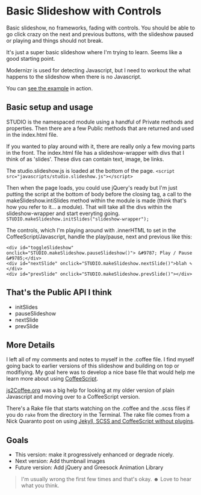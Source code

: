 Basic Slideshow with Controls
=============================

Basic slideshow, no frameworks, fading with controls. You should be able to go click crazy on the next and previous buttons, with the slideshow paused or playing and things should not break.

It's just a super basic slideshow where I'm trying to learn. Seems like a good starting point.

Modernizr is used for detecting Javascript, but I need to workout the what happens to the slideshow when there is no Javascript.

You can [see the example][1] in action.

Basic setup and usage
---------------------
STUDIO is the namespaced module using a handful of Private methods and properties. Then there are a few Public methods that are returned and used in the index.html file.

If you wanted to play around with it, there are really only a few moving parts in the front. The index.html file has a slideshow-wrapper with divs that I think of as 'slides'. These divs can contain text, image, be links.

The studio.slideshow.js is loaded at the bottom of the page.
`<script src="javascripts/studio.slideshow.js"></script>`

Then when the page loads, you could use jQuery's ready but I'm just putting the script at the bottom of body before the closing tag, a call to the makeSlideshow.intiSlides method within the module is made (think that's how you refer to it... a module). That will take all the divs within the slideshow-wrapper and start everyting going.
`STUDIO.makeSlideshow.initSlides("slideshow-wrapper");`

The controls, which I'm playing around with .innerHTML to set in the CoffeeScript/Javascript, handle the play/pause, next and previous like this:

    <div id="toggleSlideshow" onclick="STUDIO.makeSlideshow.pauseSlideshow()"> &#9787; Play / Pause &#9785;</div>
    <div id="nextSlide" onclick="STUDIO.makeSlideshow.nextSlide()">blah ✎ </div>
    <div id="prevSlide" onclick="STUDIO.makeSlideshow.prevSlide()"></div>

That's the Public API I think
-----------------------------
* initSlides
* pauseSlideshow
* nextSlide
* prevSlide


More Details
------------
I left all of my comments and notes to myself in the .coffee file. I find myself going back to earlier versions of this slideshow and building on top or modifiying. My goal here was to develop a nice base file that would help me learn more about using [CoffeeScript][2].

[js2Coffee.org][3] was a big help for looking at my older version of plain Javascript and moving over to a CoffeeScript version.

There's a Rake file that starts watching on the .coffee and the .scss files if you do `rake` from the directory in the Terminal. The rake file comes from a Nick Quaranto post on using [Jekyll, SCSS and CoffeeScript without plugins][4].

Goals
-----
* This version: make it progressively enhanced or degrade nicely.
* Next version: Add thumbnail images
* Future version: Add jQuery and Greesock Animation Library

> I'm usually wrong the first few times and that's okay. &#9787;
> Love to hear what you think.

[1]: http://workalicious.com/dev/slideshows/coffee-slideshow-basic/
[2]: http://coffeescript.org/
[3]: http://js2coffee.org/
[4]: http://quaran.to/blog/2013/01/09/use-jekyll-scss-coffeescript-without-plugins/
